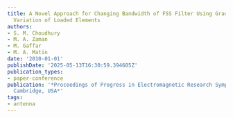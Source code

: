 ```yaml
---
title: A Novel Approach for Changing Bandwidth of FSS Filter Using Gradual Circumferential
  Variation of Loaded Elements
authors:
- S. M. Choudhury
- M. A. Zaman
- M. Gaffar
- M. A. Matin
date: '2010-01-01'
publishDate: '2025-05-13T16:30:59.394605Z'
publication_types:
- paper-conference
publication: '*Proceedings of Progress in Electromagnetic Research Symposium PIERS,
  Cambridge, USA*'
tags:
- antenna
---
```


